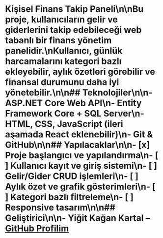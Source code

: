 # Kişisel Finans Takip Paneli\n\nBu proje, kullanıcıların gelir ve giderlerini takip edebileceği web tabanlı bir finans yönetim panelidir.\nKullanıcı, günlük harcamalarını kategori bazlı ekleyebilir, aylık özetleri görebilir ve finansal durumunu daha iyi yönetebilir.\n\n## Teknolojiler\n\n- ASP.NET Core Web API\n- Entity Framework Core + SQL Server\n- HTML, CSS, JavaScript (ileri aşamada React eklenebilir)\n- Git & GitHub\n\n## Yapılacaklar\n\n- [x] Proje başlangıcı ve yapılandırma\n- [ ] Kullanıcı kayıt ve giriş sistemi\n- [ ] Gelir/Gider CRUD işlemleri\n- [ ] Aylık özet ve grafik gösterimleri\n- [ ] Kategori bazlı filtreleme\n- [ ] Responsive tasarım\n\n## Geliştirici\n\n- Yiğit Kağan Kartal – [GitHub Profilim](https://github.com/yigitkagankartal)
